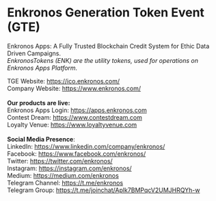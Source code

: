 # Enkronos Generation Token Event (GTE)

Enkronos Apps: A Fully Trusted Blockchain Credit System for Ethic Data Driven Campaigns.<br>
<i>EnkronosTokens (ENK) are the utility tokens, used for operations on Enkronos Apps Platform.</i><br>

TGE Website: https://ico.enkronos.com/<br>
Company Website: https://www.enkronos.com/<br>
<br>
<b>Our products are live:</b><br>
Enkronos Apps Login: https://apps.enkronos.com<br>
Contest Dream: https://www.contestdream.com<br>
Loyalty Venue: https://www.loyaltyvenue.com
<br><br><b>Social Media Presence</b>:<br>
LinkedIn: https://www.linkedin.com/company/enkronos/<br>
Facebook: https://www.facebook.com/enkronos/<br>
Twitter: https://twitter.com/enkronos/<br>
Instagram: https://instagram.com/enkronos/<br>
Medium: https://medium.com/enkronos<br>
Telegram Channel: https://t.me/enkronos<br>
Telegram Group: https://t.me/joinchat/Aplk7BMPqcV2UMJHRQYh-w<br>

